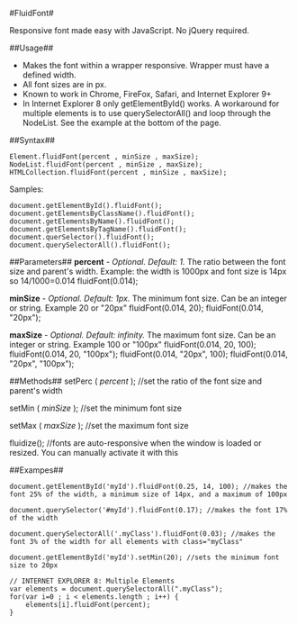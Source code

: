 #FluidFont#

Responsive font made easy with JavaScript. No jQuery required.

##Usage##
* Makes the font within a wrapper responsive. Wrapper must have a defined width.
* All font sizes are in px.
* Known to work in Chrome, FireFox, Safari, and Internet Explorer 9+
* In Internet Explorer 8 only getElementById() works. A workaround for multiple elements is to use querySelectorAll() and loop through the NodeList. See the example at the bottom of the page.

##Syntax##
```
Element.fluidFont(percent , minSize , maxSize);
NodeList.fluidFont(percent , minSize , maxSize);
HTMLCollection.fluidFont(percent , minSize , maxSize);
```

Samples:
```
document.getElementById().fluidFont();
document.getElementsByClassName().fluidFont();
document.getElementsByName().fluidFont();
document.getElementsByTagName().fluidFont();
document.querSelector().fluidFont();
document.querySelectorAll().fluidFont();
```

##Parameters##
**percent** - *Optional. Default: 1.* The ratio between the font size and parent's width. Example: the width is 1000px and font size is 14px so 14/1000=0.014
	fluidFont(0.014);

**minSize** - *Optional. Default: 1px.* The minimum font size. Can be an integer or string. Example 20 or "20px"
	fluidFont(0.014, 20);
	fluidFont(0.014, "20px");
	
**maxSize** - *Optional. Default: infinity.* The maximum font size. Can be an integer or string. Example 100 or "100px"
	fluidFont(0.014, 20, 100);
	fluidFont(0.014, 20, "100px");
	fluidFont(0.014, "20px", 100);
	fluidFont(0.014, "20px", "100px");

##Methods##
setPerc ( *percent* ); //set the ratio of the font size and parent's width

setMin ( *minSize* ); //set the minimum font size

setMax ( *maxSize* ); //set the maximum font size

fluidize(); //fonts are auto-responsive when the window is loaded or resized. You can manually activate it with this

##Exampes##
```
document.getElementById('myId').fluidFont(0.25, 14, 100); //makes the font 25% of the width, a minimum size of 14px, and a maximum of 100px

document.querySelector('#myId').fluidFont(0.17); //makes the font 17% of the width

document.querySelectorAll('.myClass').fluidFont(0.03); //makes the font 3% of the width for all elements with class="myClass"

document.getElementById('myId').setMin(20); //sets the minimum font size to 20px

// INTERNET EXPLORER 8: Multiple Elements
var elements = document.querySelectorAll(".myClass");
for(var i=0 ; i < elements.length ; i++) {
	elements[i].fluidFont(percent);
}
```
